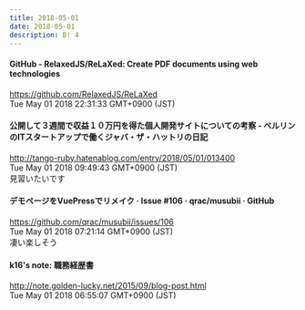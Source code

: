 ```yaml
---
title: 2018-05-01
date: 2018-05-01
description: B! 4
---
```


#### GitHub - RelaxedJS/ReLaXed: Create PDF documents using web technologies
https://github.com/RelaxedJS/ReLaXed<br>
Tue May 01 2018 22:31:33 GMT+0900 (JST)<br>


#### 公開して３週間で収益１０万円を得た個人開発サイトについての考察 - ベルリンのITスタートアップで働くジャバ・ザ・ハットリの日記
http://tango-ruby.hatenablog.com/entry/2018/05/01/013400<br>
Tue May 01 2018 09:49:43 GMT+0900 (JST)<br>
見習いたいです


#### デモページをVuePressでリメイク · Issue #106 · qrac/musubii · GitHub
https://github.com/qrac/musubii/issues/106<br>
Tue May 01 2018 07:21:14 GMT+0900 (JST)<br>
凄い楽しそう


#### k16's note: 職務経歴書
http://note.golden-lucky.net/2015/09/blog-post.html<br>
Tue May 01 2018 06:55:07 GMT+0900 (JST)<br>


